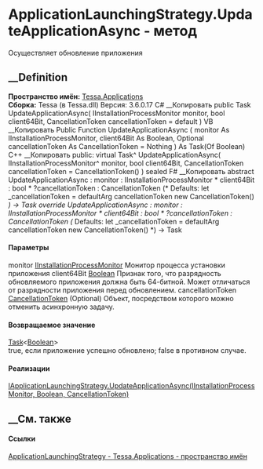 # ApplicationLaunchingStrategy.UpdateApplicationAsync - метод
Осуществляет обновление приложения
## __Definition
 **Пространство имён:** [Tessa.Applications](N_Tessa_Applications.htm)  
 **Сборка:** Tessa (в Tessa.dll) Версия: 3.6.0.17
C# __Копировать
     public Task<bool> UpdateApplicationAsync(
    	IInstallationProcessMonitor monitor,
    	bool client64Bit,
    	CancellationToken cancellationToken = default
    )
VB __Копировать
     Public Function UpdateApplicationAsync ( 
    	monitor As IInstallationProcessMonitor,
    	client64Bit As Boolean,
    	Optional cancellationToken As CancellationToken = Nothing
    ) As Task(Of Boolean)
C++ __Копировать
     public:
    virtual Task<bool>^ UpdateApplicationAsync(
    	IInstallationProcessMonitor^ monitor, 
    	bool client64Bit, 
    	CancellationToken cancellationToken = CancellationToken()
    ) sealed
F# __Копировать
     abstract UpdateApplicationAsync : 
            monitor : IInstallationProcessMonitor * 
            client64Bit : bool * 
            ?cancellationToken : CancellationToken 
    (* Defaults:
            let _cancellationToken = defaultArg cancellationToken new CancellationToken()
    *)
    -> Task<bool> 
    override UpdateApplicationAsync : 
            monitor : IInstallationProcessMonitor * 
            client64Bit : bool * 
            ?cancellationToken : CancellationToken 
    (* Defaults:
            let _cancellationToken = defaultArg cancellationToken new CancellationToken()
    *)
    -> Task<bool> 
#### Параметры
monitor
[IInstallationProcessMonitor](T_Tessa_Applications_Synchronization_IInstallationProcessMonitor.htm)
     Монитор процесса установки приложения 
client64Bit [Boolean](https://learn.microsoft.com/dotnet/api/system.boolean)
     Признак того, что разрядность обновляемого приложения должна быть 64-битной. Может отличаться от разрядности приложения перед обновлением. 
cancellationToken
[CancellationToken](https://learn.microsoft.com/dotnet/api/system.threading.cancellationtoken)
(Optional)
    Объект, посредством которого можно отменить асинхронную задачу.
#### Возвращаемое значение
[Task](https://learn.microsoft.com/dotnet/api/system.threading.tasks.task-1)<[Boolean](https://learn.microsoft.com/dotnet/api/system.boolean)>  
true, если приложение успешно обновлено; false в противном случае.
#### Реализации
[IApplicationLaunchingStrategy.UpdateApplicationAsync(IInstallationProcessMonitor,
Boolean,
CancellationToken)](M_Tessa_Applications_IApplicationLaunchingStrategy_UpdateApplicationAsync.htm)  
##  __См. также
#### Ссылки
[ApplicationLaunchingStrategy -
](T_Tessa_Applications_ApplicationLaunchingStrategy.htm)
[Tessa.Applications - пространство имён](N_Tessa_Applications.htm)
